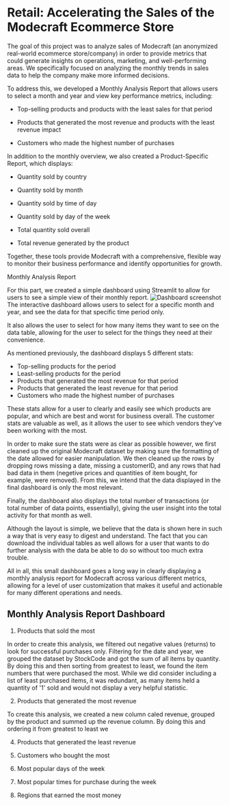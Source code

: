 # Retail: Accelerating the Sales of the Modecraft Ecommerce Store
The goal of this project was to analyze sales of Modecraft (an anonymized real-world ecommerce store/company) in order to provide metrics that could generate insights on operations, marketing, and well-performing areas. We specifically focused on analyzing the monthly trends in sales data to help the company make more informed decisions.

To address this, we developed a Monthly Analysis Report that allows users to select a month and year and view key performance metrics, including:

- Top-selling products and products with the least sales for that period

- Products that generated the most revenue and products with the least revenue impact

- Customers who made the highest number of purchases


In addition to the monthly overview, we also created a Product-Specific Report, which displays:

- Quantity sold by country

- Quantity sold by month

- Quantity sold by time of day

- Quantity sold by day of the week

- Total quantity sold overall

- Total revenue generated by the product

Together, these tools provide Modecraft with a comprehensive, flexible way to monitor their business performance and identify opportunities for growth.

Monthly Analysis Report

For this part, we created a simple dashboard using Streamlit to allow for users to see a simple view of their monthly report.
![Dashboard screenshot](img/monthlyDashMain.png)
The interactive dashboard allows users to select for a specific month and year, and see the data for that specific time period only.

It also allows the user to select for how many items they want to see on the data table, allowing for the user to select for the things they need at their convenience.

As mentioned previously, the dashboard displays 5 different stats:
- Top-selling products for the period
- Least-selling products for the period
- Products that generated the most revenue for that period
- Products that generated the least revenue for that period
- Customers who made the highest number of purchases

These stats allow for a user to clearly and easily see which products are popular, and which are best and worst for business overall.
The customer stats are valuable as well, as it allows the user to see which vendors they've been working with the most.

In order to make sure the stats were as clear as possible however, we first cleaned up the original Modecraft dataset by making sure the formatting of the date allowed for easier manipulation.  We then cleaned up the rows by dropping rows missing a date, missing a customerID, and any rows that had bad data in them (negetive prices and quantities of item bought, for example, were removed).  From this, we intend that the data displayed in the final dashboard is only the most relevant.

Finally, the dashboard also displays the total number of transactions (or total number of data points, essentially), giving the user insight into the total activity for that month as well.

Although the layout is simple, we believe that the data is shown here in such a way that is very easy to digest and understand.  The fact that you can download the individual tables as well allows for a user that wants to do further analysis with the data be able to do so without too much extra trouble.

All in all, this small dashboard goes a long way in clearly displaying a monthly analysis report for Modecraft across various different metrics, allowing for a level of user customization that makes it useful and actionable for many different operations and needs.
## Monthly Analysis Report Dashboard
1. Products that sold the most

In order to create this analysis, we filtered out negative values (returns) to look for successful purchases only. Filtering for the date and year, we grouped the dataset by StockCode and got the sum of all items by quantity. By doing this and then sorting from greatest to least, we found the item numbers that were purchased the most. While we did consider including a list of least purchased items, it was redundant, as many items held a quantity of '1' sold and would not display a very helpful statistic.

2. Products that generated the most revenue

To create this analysis, we created a new column caled revenue, grouped by the product and summed up the revenue column. By doing this and ordering it from greatest to least we 

4. Products that generated the least revenue

5. Customers who bought the most

6. Most popular days of the week

7. Most popular times for purchase during the week

8. Regions that earned the most money

